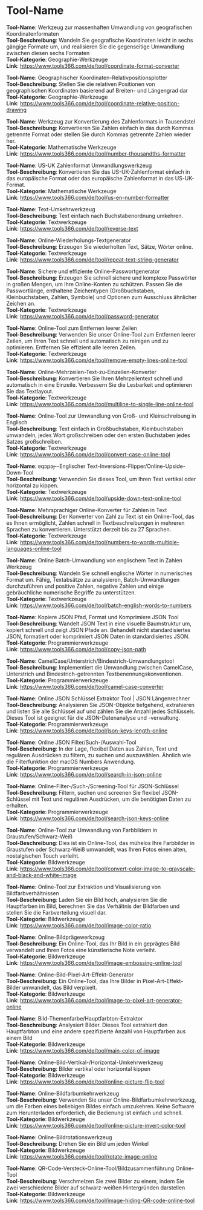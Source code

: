 # Tool-Name

**Tool-Name**: Werkzeug zur massenhaften Umwandlung von geografischen Koordinatenformaten  
**Tool-Beschreibung**: Wandeln Sie geografische Koordinaten leicht in sechs gängige Formate um, und realisieren Sie die gegenseitige Umwandlung zwischen diesen sechs Formaten  
**Tool-Kategorie**: Geographie-Werkzeuge  
**Link**: https://www.tools366.com/de/tool/coordinate-format-converter


**Tool-Name**: Geographischer Koordinaten-Relativpositionsplotter  
**Tool-Beschreibung**: Stellen Sie die relativen Positionen von geographischen Koordinaten basierend auf Breiten- und Längengrad dar  
**Tool-Kategorie**: Geographie-Werkzeuge  
**Link**: https://www.tools366.com/de/tool/coordinate-relative-position-drawing


**Tool-Name**: Werkzeug zur Konvertierung des Zahlenformats in Tausendstel  
**Tool-Beschreibung**: Konvertieren Sie Zahlen einfach in das durch Kommas getrennte Format oder stellen Sie durch Kommas getrennte Zahlen wieder her.  
**Tool-Kategorie**: Mathematische Werkzeuge  
**Link**: https://www.tools366.com/de/tool/number-thousandths-formatter


**Tool-Name**: US-UK Zahlenformat Umwandlungswerkzeug  
**Tool-Beschreibung**: Konvertieren Sie das US-UK-Zahlenformat einfach in das europäische Format oder das europäische Zahlenformat in das US-UK-Format.  
**Tool-Kategorie**: Mathematische Werkzeuge  
**Link**: https://www.tools366.com/de/tool/us-en-number-formatter


**Tool-Name**: Text-Umkehrwerkzeug  
**Tool-Beschreibung**: Text einfach nach Buchstabenordnung umkehren.  
**Tool-Kategorie**: Textwerkzeuge  
**Link**: https://www.tools366.com/de/tool/reverse-text


**Tool-Name**: Online-Wiederholungs-Textgenerator  
**Tool-Beschreibung**: Erzeugen Sie wiederholten Text, Sätze, Wörter online.  
**Tool-Kategorie**: Textwerkzeuge  
**Link**: https://www.tools366.com/de/tool/repeat-text-string-generator


**Tool-Name**: Sichere und effiziente Online-Passwortgenerator  
**Tool-Beschreibung**: Erzeugen Sie schnell sichere und komplexe Passwörter in großen Mengen, um Ihre Online-Konten zu schützen. Passen Sie die Passwortlänge, enthaltene Zeichentypen (Großbuchstaben, Kleinbuchstaben, Zahlen, Symbole) und Optionen zum Ausschluss ähnlicher Zeichen an.  
**Tool-Kategorie**: Textwerkzeuge  
**Link**: https://www.tools366.com/de/tool/password-generator


**Tool-Name**: Online-Tool zum Entfernen leerer Zeilen  
**Tool-Beschreibung**: Verwenden Sie unser Online-Tool zum Entfernen leerer Zeilen, um Ihren Text schnell und automatisch zu reinigen und zu optimieren. Entfernen Sie effizient alle leeren Zeilen.  
**Tool-Kategorie**: Textwerkzeuge  
**Link**: https://www.tools366.com/de/tool/remove-empty-lines-online-tool


**Tool-Name**: Online-Mehrzeilen-Text-zu-Einzeilen-Konverter  
**Tool-Beschreibung**: Konvertieren Sie Ihren Mehrzeilentext schnell und automatisch in eine Einzeile. Verbessern Sie die Lesbarkeit und optimieren Sie das Textlayout.  
**Tool-Kategorie**: Textwerkzeuge  
**Link**: https://www.tools366.com/de/tool/multiline-to-single-line-online-tool


**Tool-Name**: Online-Tool zur Umwandlung von Groß- und Kleinschreibung in Englisch  
**Tool-Beschreibung**: Text einfach in Großbuchstaben, Kleinbuchstaben umwandeln, jedes Wort großschreiben oder den ersten Buchstaben jedes Satzes großschreiben.  
**Tool-Kategorie**: Textwerkzeuge  
**Link**: https://www.tools366.com/de/tool/convert-case-online-tool


**Tool-Name**: ɐqɔpǝɟ--Englischer Text-Inversions-Flipper/Online-Upside-Down-Tool  
**Tool-Beschreibung**: Verwenden Sie dieses Tool, um Ihren Text vertikal oder horizontal zu kippen.  
**Tool-Kategorie**: Textwerkzeuge  
**Link**: https://www.tools366.com/de/tool/upside-down-text-online-tool


**Tool-Name**: Mehrsprachiger Online-Konverter für Zahlen in Text  
**Tool-Beschreibung**: Der Konverter von Zahl zu Text ist ein Online-Tool, das es Ihnen ermöglicht, Zahlen schnell in Textbeschreibungen in mehreren Sprachen zu konvertieren. Unterstützt derzeit bis zu 27 Sprachen.  
**Tool-Kategorie**: Textwerkzeuge  
**Link**: https://www.tools366.com/de/tool/numbers-to-words-multiple-languages-online-tool


**Tool-Name**: Online Batch-Umwandlung von englischem Text in Zahlen Werkzeug  
**Tool-Beschreibung**: Wandeln Sie schnell englische Wörter in numerisches Format um. Fähig, Textabsätze zu analysieren, Batch-Umwandlungen durchzuführen und positive Zahlen, negative Zahlen und einige gebräuchliche numerische Begriffe zu unterstützen.  
**Tool-Kategorie**: Textwerkzeuge  
**Link**: https://www.tools366.com/de/tool/batch-english-words-to-numbers


**Tool-Name**: Kopiere JSON Pfad, Format und Komprimiere JSON Tool  
**Tool-Beschreibung**: Wandelt JSON Text in eine visuelle Baumstruktur um, kopiert schnell und zeigt JSON Pfade an. Behandelt nicht standardisiertes JSON, formatiert oder komprimiert JSON Daten in standardisiertes JSON.  
**Tool-Kategorie**: Programmierwerkzeuge  
**Link**: https://www.tools366.com/de/tool/copy-json-path


**Tool-Name**: CamelCase/Unterstrich/Bindestrich-Umwandlungstool  
**Tool-Beschreibung**: Implementiert die Umwandlung zwischen CamelCase, Unterstrich und Bindestrich-getrennten Textbenennungskonventionen.  
**Tool-Kategorie**: Programmierwerkzeuge  
**Link**: https://www.tools366.com/de/tool/camel-case-converter


**Tool-Name**: Online JSON Schlüssel Extraktor Tool | JSON Längenrechner  
**Tool-Beschreibung**: Analysieren Sie JSON-Objekte tiefgehend, extrahieren und listen Sie alle Schlüssel auf und zählen Sie die Anzahl jedes Schlüssels. Dieses Tool ist geeignet für die JSON-Datenanalyse und -verwaltung.  
**Tool-Kategorie**: Programmierwerkzeuge  
**Link**: https://www.tools366.com/de/tool/json-keys-length-online


**Tool-Name**: Online JSON Filter/Such-/Auswahl-Tool  
**Tool-Beschreibung**: In der Lage, flexibel Daten aus Zahlen, Text und regulären Ausdrücken zu filtern, zu suchen und auszuwählen. Ähnlich wie die Filterfunktion der macOS Numbers Anwendung.  
**Tool-Kategorie**: Programmierwerkzeuge  
**Link**: https://www.tools366.com/de/tool/search-in-json-online


**Tool-Name**: Online-Filter-/Such-/Screening-Tool für JSON-Schlüssel  
**Tool-Beschreibung**: Filtern, suchen und screenen Sie flexibel JSON-Schlüssel mit Text und regulären Ausdrücken, um die benötigten Daten zu erhalten.  
**Tool-Kategorie**: Programmierwerkzeuge  
**Link**: https://www.tools366.com/de/tool/search-json-keys-online


**Tool-Name**: Online-Tool zur Umwandlung von Farbbildern in Graustufen/Schwarz-Weiß  
**Tool-Beschreibung**: Dies ist ein Online-Tool, das mühelos Ihre Farbbilder in Graustufen oder Schwarz-Weiß umwandelt, was Ihren Fotos einen alten, nostalgischen Touch verleiht.  
**Tool-Kategorie**: Bildwerkzeuge  
**Link**: https://www.tools366.com/de/tool/convert-color-image-to-grayscale-and-black-and-white-image


**Tool-Name**: Online-Tool zur Extraktion und Visualisierung von Bildfarbverhältnissen  
**Tool-Beschreibung**: Laden Sie ein Bild hoch, analysieren Sie die Hauptfarben im Bild, berechnen Sie das Verhältnis der Bildfarben und stellen Sie die Farbverteilung visuell dar.  
**Tool-Kategorie**: Bildwerkzeuge  
**Link**: https://www.tools366.com/de/tool/image-color-ratio


**Tool-Name**: Online-Bildprägewerkzeug  
**Tool-Beschreibung**: Ein Online-Tool, das Ihr Bild in ein geprägtes Bild verwandelt und Ihren Fotos eine künstlerische Note verleiht.  
**Tool-Kategorie**: Bildwerkzeuge  
**Link**: https://www.tools366.com/de/tool/image-embossing-online-tool


**Tool-Name**: Online-Bild-Pixel-Art-Effekt-Generator  
**Tool-Beschreibung**: Ein Online-Tool, das Ihre Bilder in Pixel-Art-Effekt-Bilder umwandelt, das Bild verpixelt.  
**Tool-Kategorie**: Bildwerkzeuge  
**Link**: https://www.tools366.com/de/tool/image-to-pixel-art-generator-online


**Tool-Name**: Bild-Themenfarbe/Hauptfarbton-Extraktor  
**Tool-Beschreibung**: Analysiert Bilder. Dieses Tool extrahiert den Hauptfarbton und eine andere spezifizierte Anzahl von Hauptfarben aus einem Bild  
**Tool-Kategorie**: Bildwerkzeuge  
**Link**: https://www.tools366.com/de/tool/main-color-of-image


**Tool-Name**: Online-Bild-Vertikal-/Horizontal-Umkehrwerkzeug  
**Tool-Beschreibung**: Bilder vertikal oder horizontal kippen  
**Tool-Kategorie**: Bildwerkzeuge  
**Link**: https://www.tools366.com/de/tool/online-picture-flip-tool


**Tool-Name**: Online-Bildfarbumkehrwerkzeug  
**Tool-Beschreibung**: Verwenden Sie unser Online-Bildfarbumkehrwerkzeug, um die Farben eines beliebigen Bildes einfach umzukehren. Keine Software zum Herunterladen erforderlich, die Bedienung ist einfach und schnell.  
**Tool-Kategorie**: Bildwerkzeuge  
**Link**: https://www.tools366.com/de/tool/online-picture-invert-color-tool


**Tool-Name**: Online-Bildrotationswerkzeug  
**Tool-Beschreibung**: Drehen Sie ein Bild um jeden Winkel  
**Tool-Kategorie**: Bildwerkzeuge  
**Link**: https://www.tools366.com/de/tool/rotate-image-online


**Tool-Name**: QR-Code-Versteck-Online-Tool/Bildzusammenführung Online-Tool  
**Tool-Beschreibung**: Verschmelzen Sie zwei Bilder zu einem, indem Sie zwei verschiedene Bilder auf schwarz-weißen Hintergründen darstellen  
**Tool-Kategorie**: Bildwerkzeuge  
**Link**: https://www.tools366.com/de/tool/image-hiding-QR-code-online-tool


